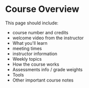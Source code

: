 # Course Overview

This page should include:

- course number and credits
- welcome video from the instructor
- What you'll learn
- meeting times
- instructor information
- Weekly topics
- How the course works
- Assessments info / grade weights
- Tools
- Other important course notes
